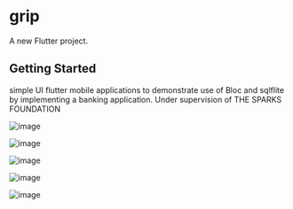 # grip

A new Flutter project.

## Getting Started

simple UI flutter mobile applications to demonstrate use of Bloc and sqlflite by implementing a banking application. Under supervision of THE SPARKS FOUNDATION

![image](https://github.com/marknagy14/simple_banking_mobile_app/assets/92223732/dc26b02c-8a9f-4035-b585-586850f9de5f)

![image](https://github.com/marknagy14/simple_banking_mobile_app/assets/92223732/2d510e32-63a7-40a5-9afe-d3205c388e97)

![image](https://github.com/marknagy14/simple_banking_mobile_app/assets/92223732/82a6da3a-a2dc-443b-a3bd-e066abb45747)

![image](https://github.com/marknagy14/simple_banking_mobile_app/assets/92223732/742d6e97-3024-4b01-bf89-61ed4581b2e3)

![image](https://github.com/marknagy14/simple_banking_mobile_app/assets/92223732/b192ea60-0813-44b8-a1b1-b45f0fdb3609)
